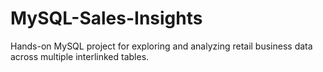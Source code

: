 # MySQL-Sales-Insights
Hands-on MySQL project for exploring and analyzing retail business data across multiple interlinked tables.
